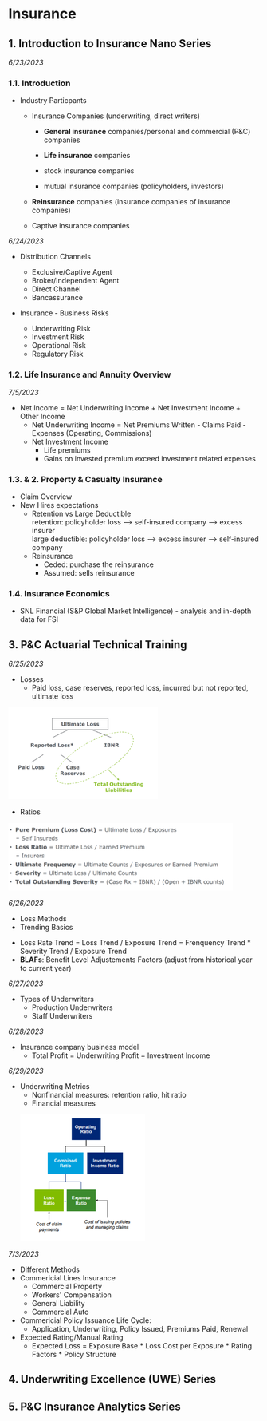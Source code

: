 # Insurance
## 1. Introduction to Insurance Nano Series
*6/23/2023*
### 1.1. Introduction
* Industry Particpants
  - Insurance Companies (underwriting, direct writers)
    - __General insurance__ companies/personal and commercial (P&C) companies
    - __Life insurance__ companies
   
    - stock insurance companies
    - mutual insurance companies (policyholders, investors)
   
  - __Reinsurance__ companies (insurance companies of insurance companies)
  - Captive insurance companies <br>

*6/24/2023*
* Distribution Channels
  - Exclusive/Captive Agent
  - Broker/Independent Agent
  - Direct Channel
  - Bancassurance

* Insurance - Business Risks
  - Underwriting Risk
  - Investment Risk
  - Operational Risk
  - Regulatory Risk
### 1.2. Life Insurance and Annuity Overview

*7/5/2023*
* Net Income = Net Underwriting Income + Net Investment Income + Other Income
  - Net Underwriting Income = Net Premiums Written - Claims Paid - Expenses (Operating, Commissions)
  - Net Investment Income
    * Life premiums
    * Gains on invested premium exceed investment related expenses

### 1.3. & 2. Property & Casualty Insurance
* Claim Overview
* New Hires expectations
  - Retention vs Large Deductible <br>
    retention: policyholder loss --> self-insured company --> excess insurer <br>
    large deductible: policyholder loss --> excess insurer --> self-insured company
  - Reinsurance <br>
    - Ceded: purchase the reinsurance
    - Assumed: sells reinsurance

### 1.4. Insurance Economics
* SNL Financial (S&P Global Market Intelligence) - analysis and in-depth data for FSI

## 3. P&C Actuarial Technical Training
*6/25/2023* <br>
* Losses
  - Paid loss, case reserves, reported loss, incurred but not reported, ultimate loss
<p align="left">
  <img src="https://github.com/madelinezL/Financial-Engineering/blob/45d8f134d0470331088cadd6aaf7c8f9380f860b/screenshots/loss.PNG" alt="loss" width="300">
</p>

* Ratios
<p align="left">
  <img src=https://github.com/madelinezL/Financial-Engineering/blob/45d8f134d0470331088cadd6aaf7c8f9380f860b/screenshots/ratios.PNG alt="ratios" width="450">
</p>

*6/26/2023* <br>
* Loss Methods
* Trending Basics
- Loss Rate Trend = Loss Trend / Exposure Trend
                  = Frenquency Trend * Severity Trend / Exposure Trend
- __BLAFs__: Benefit Level Adjustements Factors (adjust from historical year to current year)

*6/27/2023* <br>
* Types of Underwriters
  - Production Underwriters
  - Staff Underwriters <br>

*6/28/2023* <br>
* Insurance company business model
  - Total Profit = Underwriting Profit + Investment Income <br>

*6/29/2023* <br>
* Underwriting Metrics
  - Nonfinancial measures: retention ratio, hit ratio
  - Financial measures
  <p align="left">
  <img src=https://github.com/madelinezL/Financial-Engineering/blob/773e3ed8bd961dc15f4d3e5ea9a5e6431216a17c/screenshots/underwriting%20financial%20metrics.PNG alt="ratios" width="250">
</p>

*7/3/2023* <br>
* Different Methods
* Commericial Lines Insurance
  - Commercial Property
  - Workers' Compensation
  - General Liability
  - Commercial Auto
* Commericial Policy Issuance Life Cycle:
  - Application, Underwriting, Policy Issued, Premiums Paid, Renewal
* Expected Rating/Manual Rating
  - Expected Loss = Exposure Base * Loss Cost per Exposure * Rating Factors * Policy Structure
## 4. Underwriting Excellence (UWE) Series

## 5. P&C Insurance Analytics Series
